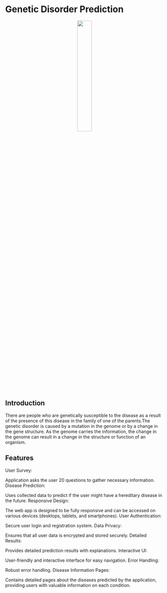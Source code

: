 # Genetic Disorder Prediction
<div align="center">
<img width="30%" src="https://github.com/eltarawy/GP_GeneticDisorderPrediction_DjangoProject/assets/88985073/8efeb195-ac10-40d1-8357-0e94b0735d76">
</div>





## Introduction
There are people who are genetically susceptible to the disease as a result of the presence of this disease in the family of one of the parents.The genetic disorder is caused by a mutation in the genome or by a change in the gene structure. As the genome carries the information, the change in the genome can result in a change in the structure or function of an organism. 


## Features
User Survey:

Application asks the user 20 questions to gather necessary information.
Disease Prediction:

Uses collected data to predict if the user might have a hereditary disease in the future.
Responsive Design:

The web app is designed to be fully responsive and can be accessed on various devices (desktops, tablets, and smartphones).
User Authentication:

Secure user login and registration system.
Data Privacy:

Ensures that all user data is encrypted and stored securely.
Detailed Results:

Provides detailed prediction results with explanations.
Interactive UI:

User-friendly and interactive interface for easy navigation.
Error Handling:

Robust error handling.
Disease Information Pages:

Contains detailed pages about the diseases predicted by the application, providing users with valuable information on each condition.







